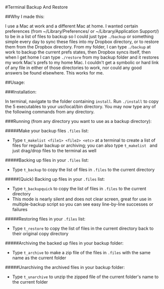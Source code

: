 #Terminal Backup And Restore

##Why I made this:

I use a Mac at work and a different Mac at home. I wanted certain preferences (from ~/Library/Preferences/ or ~/Library/Application Support/) to be in a list of files to backup so I could just type `./backup` or something simple every day to sync these files into my Dropbox directory, or to restore them from the Dropbox directory. From my folder, I can type `./backup` at work to backup the current prefs states, then Dropbox syncs itself, then when I get home I can type `./restore` from my backup folder and it restores my work Mac's prefs to my home Mac. I couldn't get a symbolic or hard link of any file in either of those directories to work, nor could any good answers be found elsewhere. This works for me.

##Usage:

###Installation:

In terminal, navigate to the folder containing `install`. Run `./install` to copy the 5 executables to your usr/local/bin directory. You may now type any of the following commands from any directory.

###Running (from any directory you want to use as a backup directory):

#####Make your backup files `.files` list:

  * Type `t_makelist <file1> <file2> <etc>` at a terminal to create a list of files for regular backup or archiving; you can also type `t_makelist ` and just drag/drop files to the terminal as well

#####Backing up files in your `.files` list:

  * Type `t_backup` to copy the list of files in `.files` to the current directory

#####(Quick) Backing up files in your `.files` list:

  * Type `t_backupquick` to copy the list of files in `.files` to the current directory
  * This mode is nearly silent and does not clear screen, great for use in multiple-backup script so you can see easy line-by-line successes or failures

#####Restoring files in your `.files` list:

  * Type `t_restore` to copy the list of files in the current directory back to their original copy directory

#####Archiving the backed up files in your backup folder:

  * Type `t_archive` to make a zip file of the files in `.files` with the same name as the current folder

#####Unarchiving the archived files in your backup folder:

  * Type `t_unarchive` to unzip the zipped file of the current folder's name to the current folder

